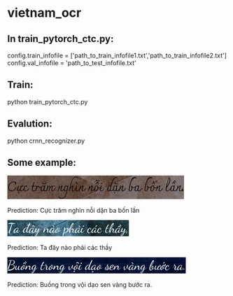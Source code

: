 # vietnam_ocr

## In train_pytorch_ctc.py:
config.train_infofile = ['path_to_train_infofile1.txt','path_to_train_infofile2.txt']  
config.val_infofile = 'path_to_test_infofile.txt'

## Train:
python train_pytorch_ctc.py

## Evalution:
python crnn_recognizer.py


## Some example:

<p align="left">

<img src='debug_files/00006.jpg'>

</p>

Prediction: Cực trăm nghìn nỗi dặn ba bốn lần


<p align="left">

<img src='debug_files/00005.jpg'>

</p>

Prediction: Ta đây nào phải các thầy


<p align="left">

<img src='debug_files/00004.jpg'>

</p>

Prediction: Buồng trong vội dạo sen vàng bước ra.
